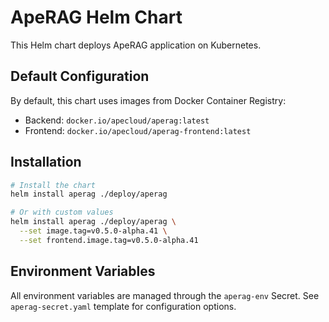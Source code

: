 # ApeRAG Helm Chart

This Helm chart deploys ApeRAG application on Kubernetes.

## Default Configuration

By default, this chart uses images from Docker Container Registry:

- Backend: `docker.io/apecloud/aperag:latest`
- Frontend: `docker.io/apecloud/aperag-frontend:latest`

## Installation

```bash
# Install the chart
helm install aperag ./deploy/aperag

# Or with custom values
helm install aperag ./deploy/aperag \
  --set image.tag=v0.5.0-alpha.41 \
  --set frontend.image.tag=v0.5.0-alpha.41
```

## Environment Variables

All environment variables are managed through the `aperag-env` Secret. See `aperag-secret.yaml` template for configuration options.
